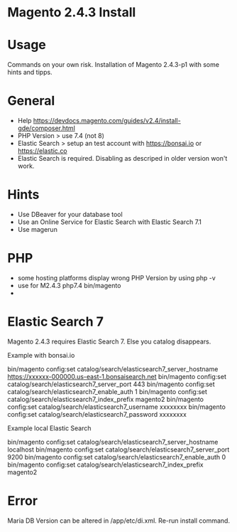 # Magento 2.4.3 Install

# Usage

Commands on your own risk. Installation of Magento 2.4.3-p1 with some hints and tipps.

# General

* Help https://devdocs.magento.com/guides/v2.4/install-gde/composer.html
* PHP Version > use 7.4 (not 8)
* Elastic Search > setup an test account with https://bonsai.io or https://elastic.co
* Elastic Search is required. Disabling as descriped in older version won't work.

# Hints

* Use DBeaver for your database tool
* Use an Online Service for Elastic Search with Elastic Search 7.1
* Use magerun

# PHP

* some hosting platforms display wrong PHP Version by using php -v
* use for M2.4.3 php7.4 bin/magento
* 
# Elastic Search 7

Magento 2.4.3 requires Elastic Search 7. Else you catalog disappears.

Example with bonsai.io

bin/magento config:set catalog/search/elasticsearch7_server_hostname https://xxxxxx-000000.us-east-1.bonsaisearch.net
bin/magento config:set catalog/search/elasticsearch7_server_port 443
bin/magento config:set catalog/search/elasticsearch7_enable_auth 1
bin/magento config:set catalog/search/elasticsearch7_index_prefix magento2
bin/magento config:set catalog/search/elasticsearch7_username xxxxxxxx
bin/magento config:set catalog/search/elasticsearch7_password xxxxxxxx

Example local Elastic Search

bin/magento config:set catalog/search/elasticsearch7_server_hostname localhost
bin/magento config:set catalog/search/elasticsearch7_server_port 9200
bin/magento config:set catalog/search/elasticsearch7_enable_auth 0
bin/magento config:set catalog/search/elasticsearch7_index_prefix magento2


# Error 

Maria DB Version can be altered in <magento-root>/app/etc/di.xml. Re-run install command.

